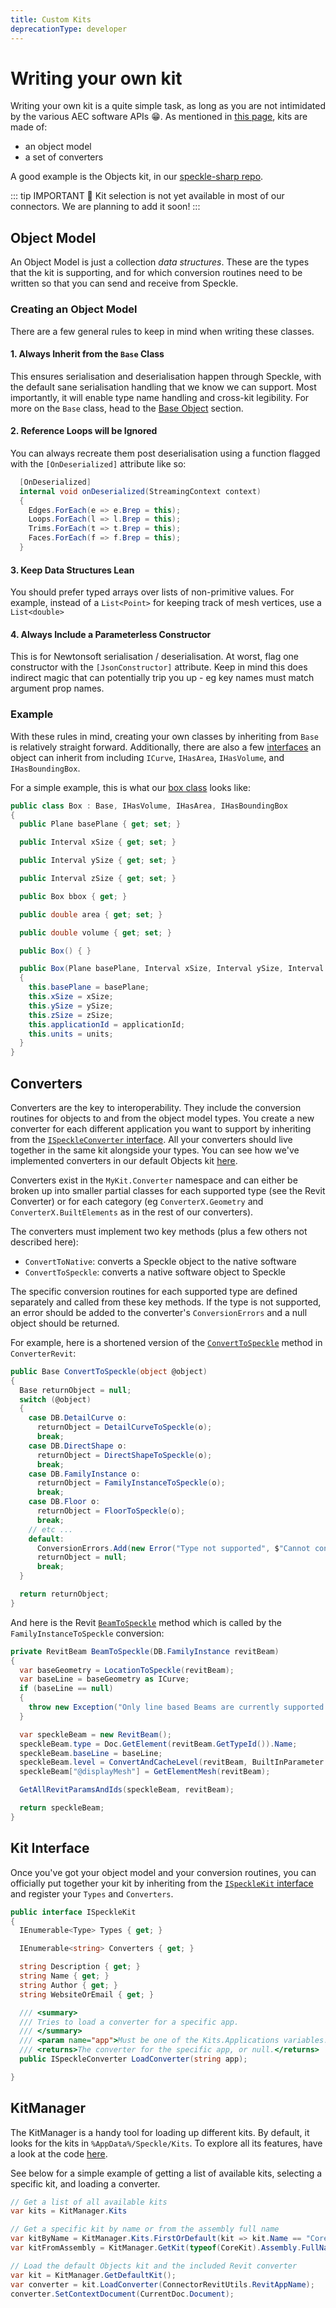 ```yaml
---
title: Custom Kits
deprecationType: developer
---
```


<Banner />

# Writing your own kit

Writing your own kit is a quite simple task, as long as you are not intimidated by the various AEC software APIs 😁.
As mentioned in [this page](/dev/kits), kits are made of:

- an object model
- a set of converters

A good example is the Objects kit, in our [speckle-sharp repo](https://github.com/specklesystems/speckle-sharp/tree/master/Objects).

::: tip IMPORTANT 🙌
Kit selection is not yet available in most of our connectors. We are planning to add it soon!
:::

## Object Model

An Object Model is just a collection _data structures_. These are the types that the kit is supporting, and for which conversion routines need to be written so that you can send and receive from Speckle.

### Creating an Object Model

There are a few general rules to keep in mind when writing these classes.

#### 1. Always Inherit from the `Base` Class

This ensures serialisation and deserialisation happen through Speckle, with the default sane serialisation handling that we know we can support. Most importantly, it will enable type name handling and cross-kit legibility. For more on the `Base` class, head to the [Base Object](/dev/base) section.

#### 2. Reference Loops will be Ignored

You can always recreate them post deserialisation using a function flagged with the `[OnDeserialized]` attribute like so:

```cs
  [OnDeserialized]
  internal void onDeserialized(StreamingContext context)
  {
    Edges.ForEach(e => e.Brep = this);
    Loops.ForEach(l => l.Brep = this);
    Trims.ForEach(t => t.Brep = this);
    Faces.ForEach(f => f.Brep = this);
  }
```

#### 3. Keep Data Structures Lean

You should prefer typed arrays over lists of non-primitive values. For example, instead of a `List<Point>` for keeping track of mesh vertices, use a `List<double>`

#### 4. Always Include a Parameterless Constructor

This is for Newtonsoft serialisation / deserialisation. At worst, flag one constructor with the `[JsonConstructor]` attribute. Keep in mind this does indirect magic that can potentially trip you up - eg key names must match argument prop names.

### Example

With these rules in mind, creating your own classes by inheriting from `Base` is relatively straight forward. Additionally, there are also a few [interfaces](https://github.com/specklesystems/speckle-sharp/blob/master/Objects/Objects/Interfaces.cs) an object can inherit from including `ICurve`, `IHasArea`, `IHasVolume`, and `IHasBoundingBox`.

For a simple example, this is what our [box class](https://github.com/specklesystems/speckle-sharp/blob/master/Objects/Objects/Geometry/Box.cs) looks like:

```cs
public class Box : Base, IHasVolume, IHasArea, IHasBoundingBox
{
  public Plane basePlane { get; set; }

  public Interval xSize { get; set; }

  public Interval ySize { get; set; }

  public Interval zSize { get; set; }

  public Box bbox { get; }

  public double area { get; set; }

  public double volume { get; set; }

  public Box() { }

  public Box(Plane basePlane, Interval xSize, Interval ySize, Interval zSize, string units = Units.Meters, string applicationId = null)
  {
    this.basePlane = basePlane;
    this.xSize = xSize;
    this.ySize = ySize;
    this.zSize = zSize;
    this.applicationId = applicationId;
    this.units = units;
  }
}
```

## Converters

Converters are the key to interoperability. They include the conversion routines for objects to and from the object model types. You create a new converter for each different application you want to support by inheriting from the [`ISpeckleConverter` interface](https://github.com/specklesystems/speckle-sharp/blob/master/Core/Core/Kits/ISpeckleConverter.cs). All your converters should live together in the same kit alongside your types. You can see how we've implemented converters in our default Objects kit [here](https://github.com/specklesystems/speckle-sharp/tree/master/Objects/Converters).

Converters exist in the `MyKit.Converter` namespace and can either be broken up into smaller partial classes for each supported type (see the Revit Converter) or for each category (eg `ConverterX.Geometry` and `ConverterX.BuiltElements` as in the rest of our converters).

The converters must implement two key methods (plus a few others not described here):

- `ConvertToNative`: converts a Speckle object to the native software
- `ConvertToSpeckle`: converts a native software object to Speckle

The specific conversion routines for each supported type are defined separately and called from these key methods. If the type is not supported, an error should be added to the converter's `ConversionErrors` and a null object should be returned.

For example, here is a shortened version of the [`ConvertToSpeckle`](https://github.com/specklesystems/speckle-sharp/blob/master/Objects/Converters/ConverterRevit/ConverterRevitShared/ConverterRevit.cs#L69-L154) method in `ConverterRevit`:

```cs
public Base ConvertToSpeckle(object @object)
{
  Base returnObject = null;
  switch (@object)
  {
    case DB.DetailCurve o:
      returnObject = DetailCurveToSpeckle(o);
      break;
    case DB.DirectShape o:
      returnObject = DirectShapeToSpeckle(o);
      break;
    case DB.FamilyInstance o:
      returnObject = FamilyInstanceToSpeckle(o);
      break;
    case DB.Floor o:
      returnObject = FloorToSpeckle(o);
      break;
    // etc ...
    default:
      ConversionErrors.Add(new Error("Type not supported", $"Cannot convert {@object.GetType()} to Speckle"));
      returnObject = null;
      break;
  }

  return returnObject;
}
```

And here is the Revit [`BeamToSpeckle`](https://github.com/specklesystems/speckle-sharp/blob/9ba30e125f2bd65d2f746563d00a90a736ade116/Objects/Converters/ConverterRevit/ConverterRevitShared/Partial%20Classes/ConvertBeam.cs#L93-L111) method which is called by the `FamilyInstanceToSpeckle` conversion:

```cs
private RevitBeam BeamToSpeckle(DB.FamilyInstance revitBeam)
{
  var baseGeometry = LocationToSpeckle(revitBeam);
  var baseLine = baseGeometry as ICurve;
  if (baseLine == null)
  {
    throw new Exception("Only line based Beams are currently supported.");
  }

  var speckleBeam = new RevitBeam();
  speckleBeam.type = Doc.GetElement(revitBeam.GetTypeId()).Name;
  speckleBeam.baseLine = baseLine;
  speckleBeam.level = ConvertAndCacheLevel(revitBeam, BuiltInParameter.INSTANCE_REFERENCE_LEVEL_PARAM);
  speckleBeam["@displayMesh"] = GetElementMesh(revitBeam);

  GetAllRevitParamsAndIds(speckleBeam, revitBeam);

  return speckleBeam;
}
```

## Kit Interface

Once you've got your object model and your conversion routines, you can officially put together your kit by inheriting from the [`ISpeckleKit` interface](https://github.com/specklesystems/speckle-sharp/blob/master/Core/Core/Kits/ISpeckleKit.cs) and register your `Types` and `Converters`.

```cs
public interface ISpeckleKit
{
  IEnumerable<Type> Types { get; }

  IEnumerable<string> Converters { get; }

  string Description { get; }
  string Name { get; }
  string Author { get; }
  string WebsiteOrEmail { get; }

  /// <summary>
  /// Tries to load a converter for a specific app.
  /// </summary>
  /// <param name="app">Must be one of the Kits.Applications variables.</param>
  /// <returns>The converter for the specific app, or null.</returns>
  public ISpeckleConverter LoadConverter(string app);

}
```

## KitManager

The KitManager is a handy tool for loading up different kits. By default, it looks for the kits in `%AppData%/Speckle/Kits`. To explore all its features, have a look at the code [here](https://github.com/specklesystems/speckle-sharp/blob/master/Core/Core/Kits/KitManager.cs).

See below for a simple example of getting a list of available kits, selecting a specific kit, and loading a converter.

```cs
// Get a list of all available kits
var kits = KitManager.Kits

// Get a specific kit by name or from the assembly full name
var kitByName = KitManager.Kits.FirstOrDefault(kit => kit.Name == "CoreKit");
var kitFromAssembly = KitManager.GetKit(typeof(CoreKit).Assembly.FullName);

// Load the default Objects kit and the included Revit converter
var kit = KitManager.GetDefaultKit();
var converter = kit.LoadConverter(ConnectorRevitUtils.RevitAppName);
converter.SetContextDocument(CurrentDoc.Document);

```
